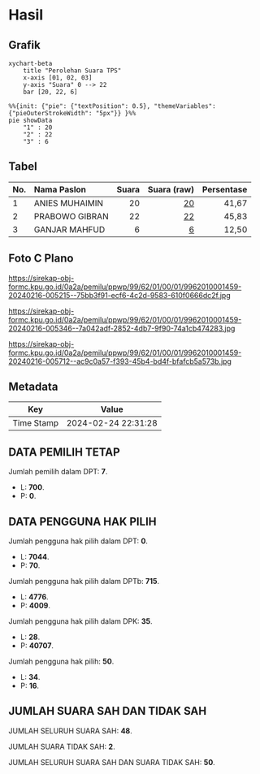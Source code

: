 # Hasil

## Grafik

```mermaid
xychart-beta
    title "Perolehan Suara TPS"
    x-axis [01, 02, 03]
    y-axis "Suara" 0 --> 22
    bar [20, 22, 6]
```

```mermaid
%%{init: {"pie": {"textPosition": 0.5}, "themeVariables": {"pieOuterStrokeWidth": "5px"}} }%%
pie showData
    "1" : 20
    "2" : 22
    "3" : 6
```

## Tabel

| No. | Nama Paslon    | Suara | Suara (raw) | Persentase |
|:--- |:-------------- | -----:| -----------:| ----------:|
| 1   | ANIES MUHAIMIN | 20    | [20][p-1]   | 41,67      |
| 2   | PRABOWO GIBRAN | 22    | [22][p-2]   | 45,83      |
| 3   | GANJAR MAHFUD  | 6     | [6][p-3]    | 12,50      |


[p-1]: https://github.com/gigit-pemilu/pemilu-2024-99-luar-negeri/blob/main/pilpres/hitung-suara/sub/99-luar-negeri/sub/62-kuala-lumpur-malaysia/sub/01-kuala-lumpur-malaysia/sub/0001-kuala-lumpur-malaysia/sub/459-tps-146/sub/paslon-1.txt
[p-2]: https://github.com/gigit-pemilu/pemilu-2024-99-luar-negeri/blob/main/pilpres/hitung-suara/sub/99-luar-negeri/sub/62-kuala-lumpur-malaysia/sub/01-kuala-lumpur-malaysia/sub/0001-kuala-lumpur-malaysia/sub/459-tps-146/sub/paslon-2.txt
[p-3]: https://github.com/gigit-pemilu/pemilu-2024-99-luar-negeri/blob/main/pilpres/hitung-suara/sub/99-luar-negeri/sub/62-kuala-lumpur-malaysia/sub/01-kuala-lumpur-malaysia/sub/0001-kuala-lumpur-malaysia/sub/459-tps-146/sub/paslon-3.txt

## Foto C Plano

https://sirekap-obj-formc.kpu.go.id/0a2a/pemilu/ppwp/99/62/01/00/01/9962010001459-20240216-005215--75bb3f91-ecf6-4c2d-9583-610f0666dc2f.jpg

https://sirekap-obj-formc.kpu.go.id/0a2a/pemilu/ppwp/99/62/01/00/01/9962010001459-20240216-005346--7a042adf-2852-4db7-9f90-74a1cb474283.jpg

https://sirekap-obj-formc.kpu.go.id/0a2a/pemilu/ppwp/99/62/01/00/01/9962010001459-20240216-005712--ac9c0a57-f393-45b4-bd4f-bfafcb5a573b.jpg


## Metadata

| Key        | Value               |
| ---------- | ------------------- |
| Time Stamp | 2024-02-24 22:31:28 |


## DATA PEMILIH TETAP

Jumlah pemilih dalam DPT: **7**.
 * L: **700**.
 * P: **0**.

## DATA PENGGUNA HAK PILIH

Jumlah pengguna hak pilih dalam DPT: **0**.
 * L: **7044**.
 * P: **70**.

Jumlah pengguna hak pilih dalam DPTb: **715**.
 * L: **4776**.
 * P: **4009**.

Jumlah pengguna hak pilih dalam DPK: **35**.
 * L: **28**.
 * P: **40707**.

Jumlah pengguna hak pilih: **50**.
 * L: **34**.
 * P: **16**.

## JUMLAH SUARA SAH DAN TIDAK SAH

JUMLAH SELURUH SUARA SAH: **48**.

JUMLAH SUARA TIDAK SAH: **2**.

JUMLAH SELURUH SUARA SAH DAN SUARA TIDAK SAH: **50**.


